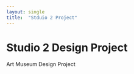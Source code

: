 ```yaml
---
layout: single
title:  "Stduio 2 Project"
---
```

# Studio 2 Design Project

Art Museum Design Project
